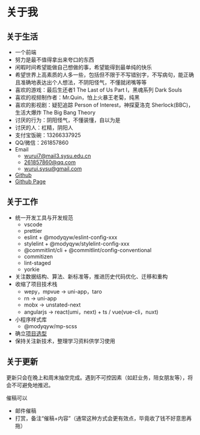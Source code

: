# 关于我

## 关于生活

- 一个前端
- 努力是最不值得拿出来夸口的东西
- 闲暇时间希望能做自己想做的事，希望能得到最单纯的快乐
- 希望世界上高素质的人多一些，包括但不限于不写错别字，不写病句，能正确且准确地表达出个人想法，不阴阳怪气，不懂就闭嘴等等
- 喜欢的游戏：最后生还者1 The Last of Us Part I，黑魂系列 Dark Souls
- 喜欢的视频制作者：Mr.Quin，怕上火暴王老菊，纯黑
- 喜欢的影视剧：疑犯追踪 Person of Interest，神探夏洛克 Sherlock(BBC)，生活大爆炸 The Big Bang Theory
- 讨厌的行为：阴阳怪气，不懂装懂，自以为是
- 讨厌的人：杠精，阴阳人
- 支付宝饭碗：13266337925
- QQ/微信：261857860
- Email
  - [wurui7@mail3.sysu.edu.cn](mailto:wurui7@mail3.sysu.edu.cn)
  - [261857860@qq.com](mailto:261857860@qq.com)
  - [wurui.sysu@gmail.com](mailto:wurui.sysu@gmail.com)
- [Github](https://github.com/ModyQyW)
- [Github Page](https://modyqyw.github.io)

## 关于工作

- 统一开发工具与开发规范
  - vscode
  - prettier
  - eslint + @modyqyw/eslint-config-xxx
  - stylelint + @modyqyw/stylelint-config-xxx
  - @commitlint/cli + @commitlint/config-conventional
  - commitizen
  - lint-staged
  - yorkie
- 关注数据结构、算法、新标准等，推进历史代码优化、迁移和重构
- 收缩了项目技术栈
  - wepy，mpvue -> uni-app，taro
  - rn -> uni-app
  - mobx -> unstated-next
  - angularjs -> react(umi，next) + ts / vue(vue-cli，nuxt)
- 小程序样式库
  - @modyqyw/mp-scss
- 确立[项目选型](../front-end/technology-stack/README.md)
- 保持关注新技术，整理学习资料供学习使用

## 关于更新

更新只会在晚上和周末抽空完成。遇到不可控因素（如赶业务，陪女朋友等），将会不可避免地推迟。

催稿可以

- 邮件催稿
- 打赏，备注“催稿+内容”（通常这种方式会更有效点，毕竟收了钱不好意思再拖）

<Vssue />
